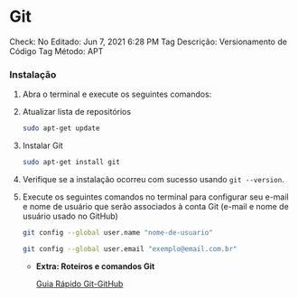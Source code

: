 # Git

Check: No
Editado: Jun 7, 2021 6:28 PM
Tag Descrição: Versionamento de Código
Tag Método: APT

### Instalação

1. Abra o terminal e execute os seguintes comandos:
2. Atualizar lista de repositórios

    ```bash
    sudo apt-get update
    ```

3. Instalar Git

    ```bash
    sudo apt-get install git
    ```

4. Verifique se a instalação ocorreu com sucesso usando `git --version`.
5. Execute os seguintes comandos no terminal para configurar seu e-mail e nome de usuário que serão associados à conta Git (e-mail e nome de usuário usado no GitHub)

    ```bash
    git config --global user.name "nome-de-usuario"
    ```

    ```bash
    git config --global user.email "exemplo@email.com.br"
    ```

    - **Extra: Roteiros e comandos Git**

        [Guia Rápido Git-GitHub](https://docs.google.com/document/d/1A1YMRnqITwIDbiWkwZ09Px87gKUIZSD29uXgVO3waV0/edit?usp=sharing)